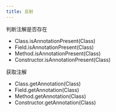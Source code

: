 ```yaml
---
title: 反射
---
```



判断注解是否存在

* Class.isAnnotationPresent(Class)
* Field.isAnnotationPresent(Class)
* Method.isAnnotationPresent(Class)
* Constructor.isAnnotationPresent(Class)

获取注解

* Class.getAnnotation(Class)
* Field.getAnnotation(Class)
* Method.getAnnotation(Class)
* Constructor.getAnnotation(Class)